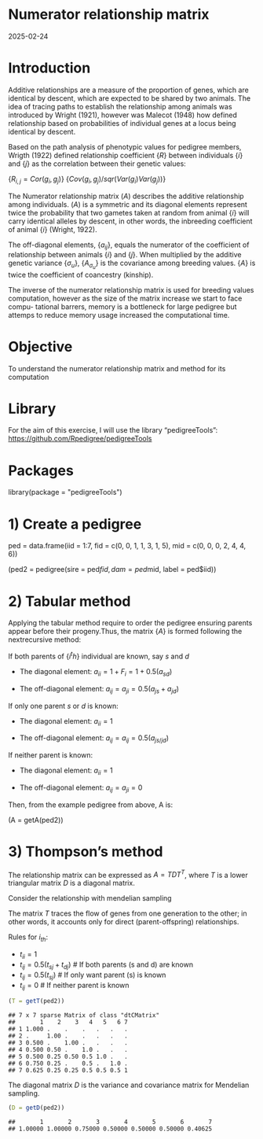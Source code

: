 Numerator relationship matrix
================
2025-02-24

# Introduction

Additive relationships are a measure of the proportion of genes, which are identical
by descent, which are expected to be shared by two animals. The idea of tracing 
paths to establish the relationship among animals was introduced by Wright (1921), 
however was Malecot (1948) how defined relationship based on probabilities of 
individual genes at a locus being identical by descent.

Based on the path analysis of phenotypic values for pedigree members, Wrigth (1922)
defined relationship coefficient {$R$} between individuals {$i$} and {$j$} as the
correlation between their genetic values:

{$R_{i,j} = Cor(g_i,g_j)$}
{$Cov(g_i,g_j)/sqr(Var(g_i)Var(g_j))$}

The Numerator relationship matrix $(A)$ describes the additive relationship among 
individuals. $(A)$ is a symmetric and its diagonal elements represent twice 
the probability that two gametes taken at random from animal {$i$} will carry 
identical alleles by descent, in other words, the inbreeding coefficient of 
animal {$i$} (Wright, 1922).

The off-diagonal elements, {$a_{ij}$}, equals the numerator of the coefficient 
of relationship between animals {$i$} and {$j$}. When multiplied by the additive
genetic variance {$\sigma_u$}, {$A_\sigma_u$} is the covariance among breeding
values. {$A$} is twice the coefficient of coancestry (kinship).

The inverse of the numerator relationship matrix is used for breeding values 
computation, however as the size of the matrix increase we start to face compu-
tational barrers, memory is a bottleneck for large pedigree but attemps to reduce
memory usage increased the computational time. 

# Objective

To understand the numerator relationship matrix and method for its computation


# Library

For the aim of this exercise, I will use the library “pedigreeTools”:
<https://github.com/Rpedigree/pedigreeTools>


# Packages 

library(package = "pedigreeTools") 


# 1) Create a pedigree

ped = data.frame(iid = 1:7,
                 fid = c(0, 0, 1, 1, 3, 1, 5), 
                 mid = c(0, 0, 0, 2, 4, 4, 6))

(ped2 = pedigree(sire  = ped$fid, 
                 dam   = ped$mid,
                 label = ped$iid))

                
# 2) Tabular method

Applying the tabular method require to order the pedigree ensuring parents appear
before their progeny.Thus, the matrix {$A$} is formed following the nextrecursive 
method: 

If both parents of {$i^th$} individual are known, say $s$ and $d$

- The diagonal element:
  $a_{ii} = 1 + F_i = 1 + 0.5(a_{sd})$

- The off-diagonal element:
  $a_{ij} = a_{ji} = 0.5(a_{js} + a_{jd})$

If only one parent $s$ or $d$ is known:

- The diagonal element: 
  $a_{ii} = 1$

- The off-diagonal element:
  $a_{ij} = a_{ij} = 0.5(a_{js/jd})$

If neither parent is known:

- The diagonal element: 
  $a_{ii} = 1$

- The off-diagonal element:
  $a_{ij} = a_{ji} = 0$

Then, from the example pedigree from above, A is:

(A = getA(ped2))


# 3) Thompson’s method

The relationship matrix can be expressed as $A = TDT^T$, where $T$ is a
lower triangular matrix $D$ is a diagonal matrix.

Consider the relationship with mendelian sampling

The matrix $T$ traces the flow of genes from one generation to the
other; in other words, it accounts only for direct (parent-offspring)
relationships.

Rules for $i_{th}$:

- $t_{ii} = 1$
- $t_{ij} = 0.5(t_{sj} + t_{dj})$ \# If both parents (s and d) are known
- $t_{ij} = 0.5(t_{sj})$ \# If only want parent (s) is known
- $t_{ij} = 0$ \# If neither parent is known

``` r
(T = getT(ped2))
```

    ## 7 x 7 sparse Matrix of class "dtCMatrix"
    ##       1    2    3   4   5   6 7
    ## 1 1.000 .    .    .   .   .   .
    ## 2 .     1.00 .    .   .   .   .
    ## 3 0.500 .    1.00 .   .   .   .
    ## 4 0.500 0.50 .    1.0 .   .   .
    ## 5 0.500 0.25 0.50 0.5 1.0 .   .
    ## 6 0.750 0.25 .    0.5 .   1.0 .
    ## 7 0.625 0.25 0.25 0.5 0.5 0.5 1

The diagonal matrix $D$ is the variance and covariance matrix for
Mendelian sampling.

``` r
(D = getD(ped2))
```

    ##       1       2       3       4       5       6       7 
    ## 1.00000 1.00000 0.75000 0.50000 0.50000 0.50000 0.40625
